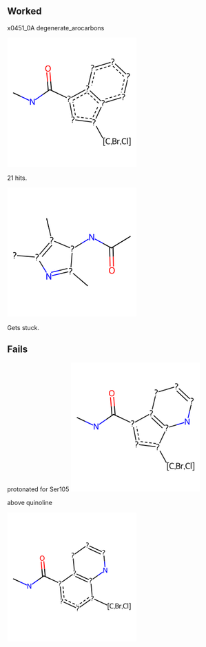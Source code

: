 ## Worked

x0451_0A degenerate_arocarbons

![img.png](raw_results/x0451-degenerate_arocarbons.png)

21 hits.

![img](raw_results/x0310-no_nitrile.png)

Gets stuck.

## Fails
protonated for Ser105
![img](raw_results/x0451-protoSer105.png)

above quinoline

![img](raw_results/x0451-quinoline.png)




